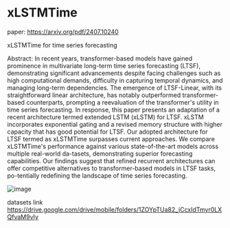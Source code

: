 # xLSTMTime

paper:
https://arxiv.org/pdf/2407.10240

xLSTMTime for time series forecasting

Abstract: In recent years, transformer-based models have gained prominence in multivariate long-term time series
forecasting (LTSF), demonstrating significant advancements despite facing challenges such as high computational demands,
difficulty in capturing temporal dynamics, and managing long-term dependencies. The emergence of LTSF-Linear, with its
straightforward linear architecture, has notably outperformed transformer-based counterparts, prompting a reevaluation
of the transformer's utility in time series forecasting. In response, this paper presents an adaptation of a recent
architecture termed extended LSTM (xLSTM) for LTSF. xLSTM incorporates exponential gating and a revised memory structure
with higher capacity that has good potential for LTSF. Our adopted architecture for LTSF termed as xLSTMTime surpasses
current approaches. We compare xLSTMTime's performance against various state-of-the-art models across multiple
real-world da-tasets, demonstrating superior forecasting capabilities. Our findings suggest that refined recurrent
architectures can offer competitive alternatives to transformer-based models in LTSF tasks, po-tentially redefining the
landscape of time series forecasting.

![image](https://github.com/user-attachments/assets/dbec9452-dd0f-432e-b1e1-22cffe6fcf8a)

datasets link
https://drive.google.com/drive/mobile/folders/1ZOYpTUa82_jCcxIdTmyr0LXQfvaM9vIy

